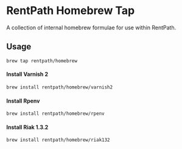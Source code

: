RentPath Homebrew Tap
================
A collection of internal homebrew formulae for use within RentPath.

## Usage

`brew tap rentpath/homebrew`

#### Install Varnish 2
`brew install rentpath/homebrew/varnish2`

#### Install Rpenv
`brew install rentpath/homebrew/rpenv`

#### Install Riak 1.3.2
`brew install rentpath/homebrew/riak132`
